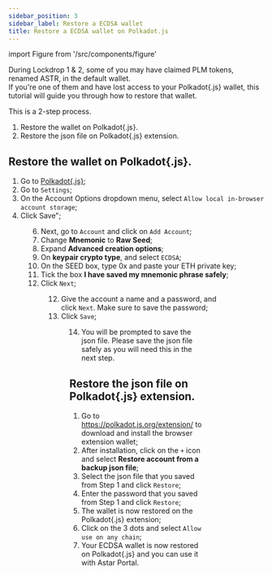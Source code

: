 ```yaml
---
sidebar_position: 3
sidebar_label: Restore a ECDSA wallet
title: Restore a ECDSA wallet on Polkadot.js
---
```


import Figure from '/src/components/figure'

During Lockdrop 1 & 2, some of you may have claimed PLM tokens, renamed ASTR, in the default wallet.  
If you're one of them and have lost access to your Polkadot\{.js\} wallet, this tutorial will guide you through how to restore that wallet.

This is a 2-step process.
1. Restore the wallet on Polkadot\{.js\}.
2. Restore the json file on Polkadot\{.js\} extension.

## Restore the wallet on Polkadot\{.js\}.
1. Go to [Polkadot\{.js\}](https://polkadot.js.org/apps/#/settings);
2. Go to `Settings`;
3. On the Account Options dropdown menu, select `Allow local in-browser account storage`;
4. Click Save";

<Figure src={require('/docs/use/get-started/astar-substrate-wallet/wallet/polkadot.js/img/polkadot_js_ecdsa_1.png').default} width="100%" />

6. Next, go to `Account` and click on `Add Account`;
7. Change **Mnemonic** to **Raw Seed**;
8. Expand **Advanced creation options**;
9. On **keypair crypto type**, and select `ECDSA`;
10. On the SEED box, type 0x and paste your ETH private key;
11. Tick the box **I have saved my mnemonic phrase safely**;
12. Click `Next`;

<Figure src={require('/docs/use/get-started/astar-substrate-wallet/wallet/polkadot.js/img/polkadot_js_ecdsa_2.png').default} width="100%" />

12. Give the account a name and a password, and click `Next`. Make sure to save the password;
13. Click `Save`;

<Figure src={require('/docs/use/get-started/astar-substrate-wallet/wallet/polkadot.js/img/polkadot_js_ecdsa_3.png').default} width="100%" />

14. You will be prompted to save the json file. Please save the json file safely as you will need this in the next step.

## Restore the json file on Polkadot\{.js\} extension.
1. Go to https://polkadot.js.org/extension/ to download and install the browser extension wallet;
2. After installation, click on the `+` icon and select **Restore account from a backup json file**;
3. Select the json file that you saved from Step 1 and click `Restore`;
4. Enter the password that you saved from Step 1 and click `Restore`;
5. The wallet is now restored on the Polkadot\{.js\} extension;
6. Click on the 3 dots and select `Allow use on any chain`;
7. Your ECDSA wallet is now restored on Polkadot\{.js\} and you can use it with Astar Portal.
